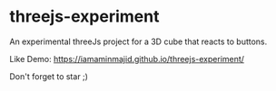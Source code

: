 # threejs-experiment
An experimental threeJs project for a 3D cube that reacts to buttons.

Like Demo: https://iamaminmajid.github.io/threejs-experiment/

Don't forget to star ;) 
